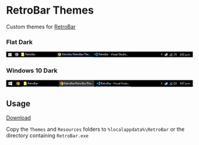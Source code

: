 # RetroBar Themes

Custom themes for [RetroBar](https://github.com/dremin/RetroBar)

### Flat Dark

![](Screenshots/Flat%20Dark.png)

### Windows 10 Dark

![](Screenshots/Windows%2010%20Dark.png)

## Usage

[Download](https://github.com/ibillingsley/RetroBar-Themes/archive/refs/heads/master.zip)

Copy the `Themes` and `Resources` folders to `%localappdata%\RetroBar` or the directory containing `RetroBar.exe`
